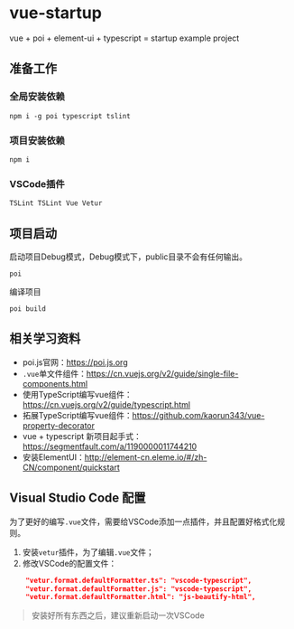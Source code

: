 # vue-startup
vue + poi + element-ui + typescript = startup example project

## 准备工作

### 全局安装依赖

```
npm i -g poi typescript tslint
```

### 项目安装依赖

```
npm i
```

### VSCode插件
```
TSLint TSLint Vue Vetur
```

## 项目启动

启动项目Debug模式，Debug模式下，public目录不会有任何输出。
```
poi
```

编译项目
```
poi build
```

## 相关学习资料

- poi.js官网：https://poi.js.org
- `.vue`单文件组件：https://cn.vuejs.org/v2/guide/single-file-components.html
- 使用TypeScript编写vue组件：https://cn.vuejs.org/v2/guide/typescript.html
- 拓展TypeScript编写vue组件：https://github.com/kaorun343/vue-property-decorator
- vue + typescript 新项目起手式：https://segmentfault.com/a/1190000011744210
- 安装ElementUI：http://element-cn.eleme.io/#/zh-CN/component/quickstart

## Visual Studio Code 配置

为了更好的编写`.vue`文件，需要给VSCode添加一点插件，并且配置好格式化规则。

1. 安装`vetur`插件，为了编辑`.vue`文件；
2. 修改VSCode的配置文件：
```json
    "vetur.format.defaultFormatter.ts": "vscode-typescript",
    "vetur.format.defaultFormatter.js": "vscode-typescript",
    "vetur.format.defaultFormatter.html": "js-beautify-html",
```

>安装好所有东西之后，建议重新启动一次VSCode